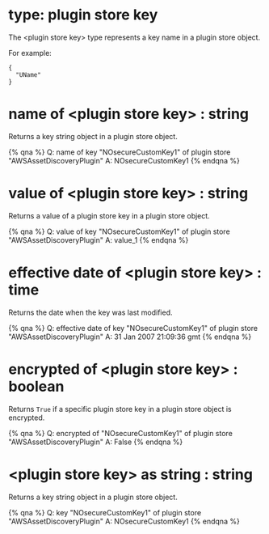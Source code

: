 # type: plugin store key

The &lt;plugin store key&gt; type represents a key name in a plugin store object.

For example:

    {
      "UName"
    }

# name of &lt;plugin store key&gt; : string

Returns a key string object in a plugin store object.

{% qna %}
Q: name of key "NOsecureCustomKey1" of plugin store "AWSAssetDiscoveryPlugin"
A: NOsecureCustomKey1
{% endqna %}

# value of &lt;plugin store key&gt; : string

Returns a value of a plugin store key in a plugin store object.

{% qna %}
Q: value of key "NOsecureCustomKey1" of plugin store "AWSAssetDiscoveryPlugin"
A: value_1
{% endqna %}

# effective date of &lt;plugin store key&gt; : time

Returns the date when the key was last modified.

{% qna %}
Q: effective date of key "NOsecureCustomKey1" of plugin store "AWSAssetDiscoveryPlugin"
A: 31 Jan 2007 21:09:36 gmt
{% endqna %}

# encrypted of &lt;plugin store key&gt; : boolean

Returns `True` if a specific plugin store key in a plugin store object is encrypted.

{% qna %}
Q: encrypted of "NOsecureCustomKey1" of plugin store "AWSAssetDiscoveryPlugin"
A: False
{% endqna %}

# &lt;plugin store key&gt; as string : string

Returns a key string object in a plugin store object.

{% qna %}
Q: key "NOsecureCustomKey1" of plugin store "AWSAssetDiscoveryPlugin"
A: NOsecureCustomKey1
{% endqna %}
